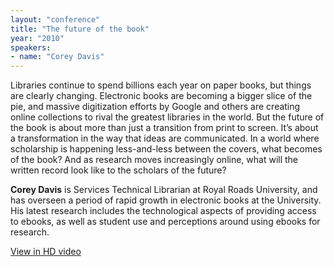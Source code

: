 ```yaml
---
layout: "conference"
title: "The future of the book"
year: "2010"
speakers:
- name: "Corey Davis"
---
```



Libraries continue to spend billions each year on paper books, but things are
clearly changing. Electronic books are becoming a bigger slice of the pie, and
massive digitization efforts by Google and others are creating online
collections to rival the greatest libraries in the world. But the future of
the book is about more than just a transition from print to screen. It’s about
a transformation in the way that ideas are communicated. In a world where
scholarship is happening less-and-less between the covers, what becomes of the
book? And as research moves increasingly online, what will the written record
look like to the scholars of the future?

**Corey Davis** is Services Technical Librarian at Royal Roads University, and
has overseen a period of rapid growth in electronic books at the University.
His latest research includes the technological aspects of providing access to
ebooks, as well as student use and perceptions around using ebooks for
research.


[ View in HD video
](https://www.youtube.com/v/TP2j5df9vnY?fs=1&hl=en_US&rel=0&hd=1)


[//]: # (Retrieved from https://web.archive.org/web/20210416135337/https://www.ideawave.ca/the-conference/the-future-of-the-book)